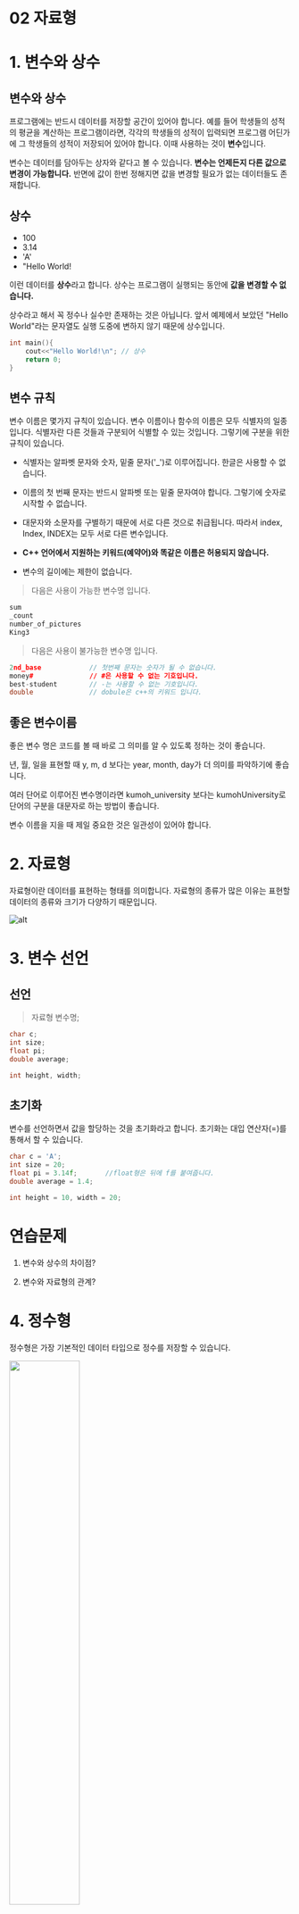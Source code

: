 02 자료형
===

# 1. 변수와 상수

## 변수와 상수

프로그램에는 반드시 데이터를 저장할 공간이 있어야 합니다. 예를 들어 학생들의 성적의 평균을 계산하는 프로그램이라면, 각각의 학생들의 성적이 입력되면 프로그램 어딘가에 그 학생들의 성적이 저장되어 있어야 합니다. 이때 사용하는 것이 **변수**입니다.

변수는 데이터를 담아두는 상자와 같다고 볼 수 있습니다. **변수는 언제든지 다른 값으로 변경이 가능합니다.** 반면에 값이 한번 정해지면 값을 변경할 필요가 없는 데이터들도 존재합니다. 

## 상수

- 100
- 3.14
- 'A'
- "Hello World!

이런 데이터를 **상수**라고 합니다. 상수는 프로그램이 실행되는 동안에 **값을 변경할 수 없습니다.**

상수라고 해서 꼭 정수나 실수만 존재하는 것은 아닙니다. 앞서 예제에서 보았던 "Hello World"라는 문자열도 실행 도중에 변하지 않기 때문에 상수입니다.

```c++
int main(){
    cout<<"Hello World!\n"; // 상수
    return 0;
}
```

## 변수 규칙

변수 이름은 몇가지 규칙이 있습니다. 변수 이름이나 함수의 이름은 모두 식별자의 일종 입니다. 식별자란 다른 것들과 구분되어 식별할 수 있는 것입니다. 그렇기에 구분을 위한 규칙이 있습니다.

- 식별자는 알파벳 문자와 숫자, 밑줄 문자('_')로 이루어집니다. 한글은 사용할 수 없습니다.

- 이름의 첫 번째 문자는 반드시 알파벳 또는 밑줄 문자여야 합니다. 그렇기에 숫자로 시작할 수 없습니다.

- 대문자와 소문자를 구별하기 때문에 서로 다른 것으로 취급됩니다. 따라서 index, Index, INDEX는 모두 서로 다른 변수입니다.

- **C++ 언어에서 지원하는 키워드(예약어)와 똑같은 이름은 허용되지 않습니다.**

- 변수의 길이에는 제한이 없습니다.

> 다음은 사용이 가능한 변수명 입니다.

```C++
sum
_count
number_of_pictures
King3
```

> 다음은 사용이 불가능한 변수명 입니다.

```c++
2nd_base            // 첫번째 문자는 숫자가 될 수 없습니다.
money#              // #은 사용할 수 없는 기호입니다.
best-student        // -는 사용할 수 없는 기호입니다.
double              // dobule은 c++의 키워드 입니다.
```

## 좋은 변수이름

좋은 변수 명은 코드를 볼 때 바로 그 의미를 알 수 있도록 정하는 것이 좋습니다.

년, 월, 일을 표현할 때 y, m, d 보다는 year, month, day가 더 의미를 파악하기에 좋습니다.

여러 단어로 이루어진 변수명이라면 kumoh_university 보다는 kumohUniversity로 단어의 구분을 대문자로 하는 방법이 좋습니다.

변수 이름을 지을 때 제일 중요한 것은 일관성이 있어야 합니다.

# 2. 자료형

자료형이란 데이터를 표현하는 형태를 의미합니다. 자료형의 종류가 많은 이유는 표현할 데이터의 종류와 크기가 다양하기 때문입니다.

![alt](img/02%20자료형.png)



# 3. 변수 선언

## 선언

> 자료형 변수명;

```c++
char c;
int size;
float pi;
double average;

int height, width;
```

## 초기화

변수를 선언하면서 값을 할당하는 것을 초기화라고 합니다. 초기화는 대입 연산자(=)를 통해서 할 수 있습니다.

```c++
char c = 'A';
int size = 20;
float pi = 3.14f;       //float형은 뒤에 f를 붙여줍니다.
double average = 1.4;

int height = 10, width = 20;
```

# 연습문제

1. 변수와 상수의 차이점?

2. 변수와 자료형의 관계?


# 4. 정수형

정수형은 가장 기본적인 데이터 타입으로 정수를 저장할 수 있습니다.

<img src="img/02%20정수형.png" width="50%">

## 정수형이 다양한 이유?

수학에서 정수는 ..., -2, -1, 0, 1, 2, ... 와 같이 한가지 종류만 존재합니다. 하지만 컴퓨터 메모리의 크기는 한정되어 있기 때문에 한 가지 타입만으로는 모든 정수를 나타낼 수 없습니다. 

또한 프로그래머가 용도에 따라서 선택할 수 있습니다. 비트 수가 늘어나면 수의 표현 범위가 늘어나지만 그만큼 메모리 공간이 더 필요로 합니다. 따라서 다양한 크기의 자료형을 제공함으로써 필요에 따라 적당한 크기의 정수 자료형을 선택하여 사용하도록 하기 위함입니다.

## 정수 자료형의 크기

```c++
#include <iostream>
#include <climits>
using namespace std;	            // 이름 공간 설정

int main()
{
	short year = SHRT_MAX;		    // 최대값으로 초기화한다.
	int sale = INT_MAX;			    // 최대값으로 초기화한다.
	long total_sale = LONG_MAX;		// 최대값으로 초기화한다.

	cout <<"short형의 크기=" <<sizeof(short)<<endl;
	cout <<"int형의 크기=" <<sizeof(int)<<endl;
	cout <<"long형의 크기=" <<sizeof(long)<<endl<<endl;

	cout <<"short형의 최대값=" <<year<<endl;
	cout <<"int형의 최대값=" <<sale<<endl;
	cout <<"long형의 최대값=" <<total_sale<<endl<<endl;

	cout <<"short형의 최소값=" <<SHRT_MIN<<endl;
	cout <<"int형의 최대값=" <<INT_MIN<<endl;
	cout <<"long형의 최대값=" <<LONG_MIN<<endl<<endl;

	return 0;
}
```

> 결과

    short형의 크기=2
    int형의 크기=4
    long형의 크기=4

    short형의 최대값=32767
    int형의 최대값=2147483647
    long형의 최대값=2147483647

    short형의 최소값=-32768
    int형의 최대값=-2147483648
    long형의 최대값=-2147483648

## unsinged와 signed

unsigned : 변수가 양수만 나타낸다.
signed : 변수가 정수를 나타낸다.

unsigned를 사용하면 기존 보다 양수의 표현 범위가 넓어지게 됩니다. 기존 (signed) short의 표현 범위가 -32768 ~ 32767 까지라면, unsigned short는 0 ~ 65535 까지의 정수를 나타낼 수 있습니다. 

또한 unsigned는 해당 변수가 양수만을 표현할 것을 명시하는 역할을 하기 때문에 프로그래밍 실수를 방지할 수 있습니다.

## 오버플로우

오버플로우(Overflow)란 사전에선 '범람하다'로 해석됩니다. 프로그래밍에서는 자료형의 표현 범위를 넘어선 값이 들어가면서 생기는 오류를 의미합니다. 표헌 범위를 넘어버렸다고(범람) 보는거죠. 아래 코드를 한번 살펴보겠습니다.

<img src="img/오버플로우.png" width="50%">

```c++
#include <iostream>
#include <climits>
using namespace std;

int main(){
    short s = SHRT_MAX;             //32767
    unsigned short us = USHRT_MAX;  //65535

    s = s + 1;
    cout<<"s = "<< s<<endl;

    us = us + 1;
    printf("us = %d\n",us);
}
```

> 결과

    s = -32768
    us = 0

### 주의!!

**오버플로우가 발생하더라도 컴파일러는 아무런 경고를 하지 않습니다. 만약 오버플로우가 발생하면 전체적으로 잘못된 결과가 계산될 것입니다. 따라서 프로그래머 스스로 오버플로우가 발생하지 않도록 주의하여야 합니다.**


## 정수형 상수

정수형 상수는 기본적으로 int형으로 간주됩니다. 만약 int형 범위를 넘어서는 정수형 상수에 대해서는 컴파일러가 long형으로 취급합니다.

상수의 경우, 컴파일러가 자동으로 값을 저장할 수 있는 가장 작은 자료형을 선택하지만 만약 자료형을 프로그래머가 명시하고 싶은 경우는 정수 상수 뒤에 접미사 L을 붙이면 된다. 즉 100L은 long형의 정수 상수라는 의미이다.

- unsigned int : 100u 또는 100U
- long : 100l 또는 100L
- unsigned long : 100ul 또는 100UL


정수 상수는 10진법 뿐만 아니라 8진법이나 16진법으로도 표기가 가능합니다. 

- 8진법 : 접두사로 0을 붙인다.

    예) 012 = 1 * 8 + 2 * 1 = 10(10진수)

- 16진법 : 접두사로 0x를 붙인다.

    예) 0x0A = 0 * 16 + A(10) * 1 = 10(10진수) 


```c++
#include <iostream>
using namespace std;	// 이름 공간 설정

int main()
{
	int x = 10;   // 10은 10진수이고 int형이고 값은 십진수로 10이다.
	int y = 010;  // 010은 8진수이고 int형이고 값은 십진수로 8이다. 
	int z = 0x10; // 010은 16진수이고 int형이고 값은 십진수로 16이다. 

	cout << "x = " << x << endl;
	cout << "y = " << y << endl;
	cout << "z = " << z << endl;

	return 0;
}
```

### 8진수와 16진수 출력

cout을 통하여 8진수나 16진수를 출력하려면 oct,와 hex 같은 특별한 지정자를 사용하여야 한다.

```c++
cout<<oct;
cout<<"value = "<<value<<endl;
```

## 기호 상수

### #define 

```c++
#define INTEREST_RATE = 0.02        //이자율
```
### const 키워드

```c++
const double INTEREST_RATE = 0.02;  //이자율
```

## 연습문제

1. unsigned int형의 변수에 음수를 넣으면 어떤일이 발생하는가?
2. short형 변수에 32768을 저장하면 어떻게 되며 그 결과는 무엇인가?
3. 정수형에 속하는 자료형 3가지는 무엇인가?

# 5. 문자형

컴퓨터는 모든 문자를 숫자로 표현합니다. 예를 들어 'A'는 숫자 65로 'B'는 숫자 66으로 표현합니다. 문자를 숫자로 나타내는 규격으로 ASCII가 존재합니다.

## ASCII

아스키코드는 0 ~ 127 까지의 숫자를 이용하여 문자를 표현합니다. 

<img src="img/02%20ASCII.png" width="30%">

## 문자 변수와 상수

위 처럼 문자는 정수로 표현되므로 정수를 저장할 수 있는 자료형은 문자도 저장할 수 있습니다. 아스키 코드가 0 ~ 127까지의 숫자만 이용하므로 이는 8비트 자료형으로 충분히 표현할 수 있습니다. 따라서 8비트인 char형이 문자를 저장하는데 주로 사용됩니다.

```c++
char code = 'A';

char code = 65;
```

```c++
#include <iostream>
using namespace std;	// 이름 공간 설정

int main()
{
	char c;		// 변수 선언
	int code;

	cout << "문자를 입력하시오: ";		// 입력 안내문
	cin >> c;
	
	code = c;

	cout<<c<<"의 아스키 코드 = "<<code<<endl;

	
	c = c + 1;
	code = c;

	cout<<c<<"의 아스키 코드 = "<<code<<endl;

	return 0;
}
```

## 제어 문자

앞서 아스키코드에는 문자이외에도 다양한 제어 문자들이 있습니다. 대표적으로 아스키 코드 7번은 비프음이 납니다. 

```c++
char beep  = 7;
cout<<beep;
```

하지만 아스키코드를 다 외우거나 매번 확인하면서 다양한 제어문자들을 사용하기에는 불편합니다. 그래서 더 쉬운 방법으로 이스케이프 시퀸스를 이용한 방법이 있습니다.

## 이스케이스 시퀸스

![alt](img/이스케이프%20시퀸스.png)

이제 이스케이프 시퀸스를 통해 아까 전 처럼 비프음을 내려면 간단하게 다음과 같이 하면됩니다.

```c++
char beep = '\a';
cout<<beep;
```

```c++
#include <iostream>
#include <string>
using namespace std;
int main()
{
	cout << "아이디와 패스워드를 입력하세요:\n";
	cout << "id: ____\b\b\b\b";
	string id, pass;
	cin >> id;
	cout << "pass: ____\b\b\b\b";
	cin >> pass;
	cout << "\a입력된 아이디는 \"" << id << "\"이고 패스워드는 \"" << pass << "\"입니다.\n";
	return 0;
}
```

# 6. bool

bool형은 c에는 없으며 c++에만 있습니다. bool 형은 참(true)과 거짓(false)만을 가질 수 있습니다. 주로 선택문이나 반복문에서 조건을 나타내는데 사용됩니다.

```c++
bool condition = true;
```

true나 false가 정수형 변수에 대입되면 1과 0으로 변환됩니다.

```c++
int isOk = true;		// 1
int ready = false;		// 0
```

0이 아닌 값이 bool 변수로 대입되면 true로 변환되며, 0이 bool 변수로 대입되면 false로 변환됩니다.

```c++
bool isOk = 99;			// true
bool ready = 0;			// false
```

# 7. 부동 소수점형(실수)

부동 소수점형이란 소수점을 이용하여 실수를 표현하는 것을 말합니다.

	3.141592
	10000.32
	0.000096
	2.0			//double

**주의할 점은 2.0은 정수가 아니라 소수점이 붙어서 부동 소수점으로 간주되어 double형이 된다는 점입니다.**

실수를 표현하는 다른 방법으로는 지수 표기법을 이용하는 것입니다. 지수표기법은 매우 큰수나 작은 수를 표기하는데 유용합니다.

	3.141592e0
	1.000024e+4
	9e-20
	-19.2E+8

실수는 기본적으로 double형으로 간주되어 저자오딥니다. 만약 4바이트 크기의 float형으로 저장하려면 상수 끝에 f나 F를 붙여주면됩니다.

```c++
float area = 25.2f;
float pi = 3.141592f;
```

## 실수 자료형

<img src="img/02%20실수형.png" width="50%">


### float

float 형은 가장 작고 빠른 표현 방식으로, 32비트로 표현됩니다. 32비트 중에서 8비트를 지수에 할당하고 나머지 24비트를 가수에 할당됩니다. float형은 유효 숫자 6자리 까지 내타낼 수 있다. float형이 나타낼 수 있는 지수의 범위는 대략 10^-38 ~ 10^38 까지이다.

<img src="img/float.png" width="20%">

### double

double 형은 64비트로 표현되며, 64비트 중에서 11비트를 지수에 할당하고 나머지 53비트가 가수에 할당됩니다. double 형은 유효 숫자 15자리를 나타낼 수 있다. double형이 나타낼 수 있는 지수의 범위는 대략 10^-308 ~ 10^308 까지이다.

<img src="img/double.png" width="20%">

### long double

long double형은 double형 보다 더 높은 정밀도를 제공하기 위하여 만들어진 부동소수점 자료형이다. ANSI-C 규격에서는 double형과 같거나 더 높은 정밀도를 제공해야 한다고 규정되어 있지만 시스템에 따라서 비트의 크기가 다르다. Visual Studio C++에서는 double형 과 long double형 똑같이 64비트로 표현된다.


## 예제

유효 숫자의 개념을 알아보자

```c++
#include <iostream>
#include <string>
using namespace std;

int main()
{
	cout.setf(ios_base::fixed);		// 소수점 표기법 설정

	float fvalue = 1234567890.12345678901234567890;
	double dvalue = 1234567890.12345678901234567890;
	cout << "float형 변수=" << fvalue << endl;
	cout << "double형 변수=" << dvalue << endl;

	cout.setf(ios_base::scientific)

	cout << "float형 변수=" << fvalue << endl;
	cout << "double형 변수=" << dvalue << endl;

	return 0;
}
```

> 결과

	float형 변수=1234567936.000000
	double형 변수=1234567890.123457
	float형 변수=0x1.26580cp+30
	double형 변수=0x1.26580bp+30

float 형은 대략 6개의 유효숫자를 가질 수 있으므로 8번째 자리 수부터는 정확한 값이 나오지 않는다. 반면에 double형은 15자리 정도의 유효숫자를 가집니다.


## 오버플로우와 언더플로우

float 형은 약 1x10^38 이상을 넘는 수는 저장하지 못한다. 이보다 더 큰 값을 저장하면 오버플로우가 발생한다.

```c++
#include <iostream>
using namespace std;

int main(){
	float x = 1.23456e39;	
	float y = 1.23456e-25;
	float z = 1.23456e-46;

	cout<<"x = "<<x<<endl;	//오버플로우
	cout<<"y = "<<y<<endl;	
	cout<<"z = "<<y<<endl;	//언더플로우
}
```

> 결과

	x = inf
	y = 1.23456e-25
	z = 0

## 실수형 사용시 주의할 점

정수 연산과 다르게 부동 소수점 연산은 정확하지 않은 경우가 많습니다. 부동 소수점 방법은 적은 수의 비트를 가지고 넓은 범위의 실수를 표현하는 방법이기 때문에 오차가 존재할 수 있습니다. 이러한 오차를 줄이려면 float 보다는 double 형을 사용하여야 합니다. 아래는 오차가 발생하여 잘못된 결과가 출력되는 예제입니다.

```c++
#include <iostream>
using namespace std;

int main(){
	double x;

	x = (1.0e20 + 5.0) - 1.0e20;
	cout<<"x = "<<x<<endl;
}
```

> 결과

	x = 0

결과가 5.0이 아닌 0이 나오는 이유는 double형이 표현할 수 있는 유효숫자가 15자리 밖에 안되기 때문이다. 1.0e20은 0이 20개나 붙는 엄청 큰 수 이기 때문에 정확한 계산 결과를 얻을 수 없다.

```c++
#include <iostream>
using namespace std;

int main(){
	double x;

	x = (1.0e10 + 5.0) - 1.0e10;
	cout<<"x = "<<x<<endl;
}
```

> 결과

	x = 5